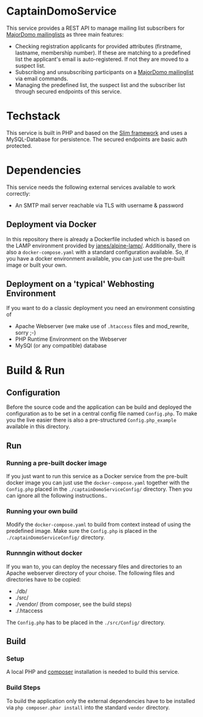 # CaptainDomoService
This service provides a REST API to manage mailing list subscribers for [MajorDomo mailinglists](http://old.greatcircle.com/majordomo/) as three main features:
- Checking registration applicants for provided attributes (firstname, lastname, membership number). If these are matching to a predefined list the applicant's email is auto-registered. If not they are moved to a suspect list.
- Subscribing and unsubscribing participants on a [MajorDomo mailinglist](http://old.greatcircle.com/majordomo/) via email commands.
- Managing the predefined list, the suspect list and the subscriber list through secured endpoints of this service.

# Techstack
This service is built in PHP and based on the [Slim framework](https://www.slimframework.com/) and uses a MySQL-Database for persistence.
The secured endpoints are basic auth protected.

# Dependencies
This service needs the following external services available to work correctly:
- An SMTP mail server reachable via TLS with username & password

## Deployment via Docker
In this repository there is already a Dockerfile included which is based on the LAMP environment provided by [janes/alpine-lamp/](https://hub.docker.com/r/janes/alpine-lamp/). 
Additionally, there is also a `docker-compose.yaml` with a standard configuration available. 
So, if you have a docker environment available, you can just use the pre-built image or built your own. 

## Deployment on a 'typical' Webhosting Environment
If you want to do a classic deployment you need an environment consisting of
- Apache Webserver (we make use of `.htaccess` files and mod_rewrite, sorry ;-)
- PHP Runtime Environment on the Webserver
- MySQl (or any compatible) database

# Build & Run 
## Configuration
Before the source code and the application can be build and deployed the configuration as to be set in a central config file named `Config.php`. To make you the live easier there is also a pre-structured `Config.php_example` available in this directory.

## Run
### Running a pre-built docker image
If you just want to run this service as a Docker service from the pre-built docker image you can just use the `docker-compose.yaml` together with the `Config.php` placed in the `./captainDomoServiceConfig/` directory. Then you can ignore all the following instructions..

### Running your own build
Modify the `docker-compose.yaml` to build from context instead of using the predefined image. Make sure the `Config.php` is placed in the `./captainDomoServiceConfig/` directory.

### Runnngin without docker
If you wan to, you can deploy the necessary files and directories to an Apache webserver directory of your choise. The following files and directories have to be copied:
- ./db/
- ./src/
- ./vendor/ (from composer, see the build steps)
- ./.htaccess

The `Config.php` has to be placed in the `./src/Config/` directory.

## Build
### Setup
A local PHP and [composer](https://getcomposer.org) installation is needed to build this service.

### Build Steps
To build the application only the external dependencies have to be installed via `php composer.phar install` into the standard `vendor` directory.


